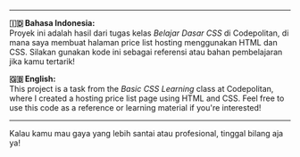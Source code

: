 
---

**🇮🇩 Bahasa Indonesia:**  
Proyek ini adalah hasil dari tugas kelas *Belajar Dasar CSS* di Codepolitan, di mana saya membuat halaman price list hosting menggunakan HTML dan CSS. Silakan gunakan kode ini sebagai referensi atau bahan pembelajaran jika kamu tertarik!

**🇬🇧 English:**  
This project is a task from the *Basic CSS Learning* class at Codepolitan, where I created a hosting price list page using HTML and CSS. Feel free to use this code as a reference or learning material if you're interested!

---

Kalau kamu mau gaya yang lebih santai atau profesional, tinggal bilang aja ya!
